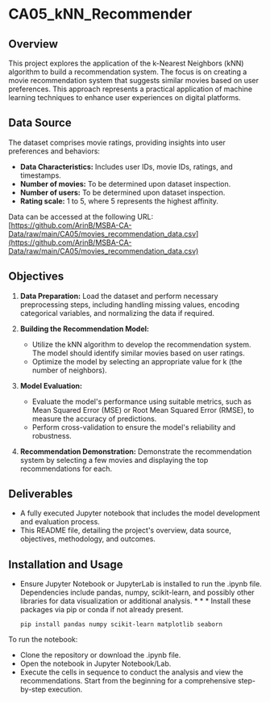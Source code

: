 # CA05_kNN_Recommender

## Overview

This project explores the application of the k-Nearest Neighbors (kNN) algorithm to build a recommendation system. The focus is on creating a movie recommendation system that suggests similar movies based on user preferences. This approach represents a practical application of machine learning techniques to enhance user experiences on digital platforms.

## Data Source

The dataset comprises movie ratings, providing insights into user preferences and behaviors:

 - **Data Characteristics:** Includes user IDs, movie IDs, ratings, and timestamps.
 - **Number of movies:** To be determined upon dataset inspection.
 - **Number of users:** To be determined upon dataset inspection.
 - **Rating scale:** 1 to 5, where 5 represents the highest affinity.

Data can be accessed at the following URL:
[https://github.com/ArinB/MSBA-CA-Data/raw/main/CA05/movies_recommendation_data.csv](https://github.com/ArinB/MSBA-CA-Data/raw/main/CA05/movies_recommendation_data.csv)

## Objectives

 1. **Data Preparation:** Load the dataset and perform necessary preprocessing steps, including handling missing values, encoding categorical variables, and normalizing the data if required.

 2. **Building the Recommendation Model:**
      - Utilize the kNN algorithm to develop the recommendation system. The model should identify similar movies based on user ratings.
      - Optimize the model by selecting an appropriate value for k (the number of neighbors).

  3. **Model Evaluation:**
      - Evaluate the model's performance using suitable metrics, such as Mean Squared Error (MSE) or Root Mean Squared Error (RMSE), to measure the accuracy of predictions.
      - Perform cross-validation to ensure the model's reliability and robustness.

 4. **Recommendation Demonstration:** Demonstrate the recommendation system by selecting a few movies and displaying the top recommendations for each.

## Deliverables

 - A fully executed Jupyter notebook that includes the model development and evaluation process.
 - This README file, detailing the project's overview, data source, objectives, methodology, and outcomes.

## Installation and Usage

- Ensure Jupyter Notebook or JupyterLab is installed to run the .ipynb file. Dependencies include pandas, numpy, scikit-learn, and possibly other libraries for data visualization or additional analysis. * * *   Install these packages via pip or conda if not already present.

      pip install pandas numpy scikit-learn matplotlib seaborn

To run the notebook:

 *  Clone the repository or download the .ipynb file.
 *  Open the notebook in Jupyter Notebook/Lab.
 *  Execute the cells in sequence to conduct the analysis and view the recommendations. Start from the beginning for a comprehensive step-by-step execution.
